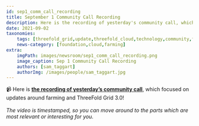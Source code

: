 ```yaml
---
id: sep1_comm_call_recording
title: September 1 Community Call Recording
description: Here is the recording of yesterday's community call, which focused on farming and TF Grid 3.0!
date: 2021-09-02
taxonomies:
    tags: [threefold_grid,update,threefold_cloud,technology,community,farming]
    news-category: [foundation,cloud,farming]
extra:
    imgPath: images/newsroom/sep1_comm_call_recording.png
    image_caption: Sep 1 Community Call Recording
    authors: [sam_taggart]
    authorImg: /images/people/sam_taggart.jpg
---
```


📹 Here is **[the recording of yesterday’s community call](https://www.youtube.com/watch?v=mc3-y-jT6r4)**, which focused on updates around farming and ThreeFold Grid 3.0!
<br/>
<br/>
*The video is timestamped, so you can move around to the parts which are most relevant or interesting for you.*